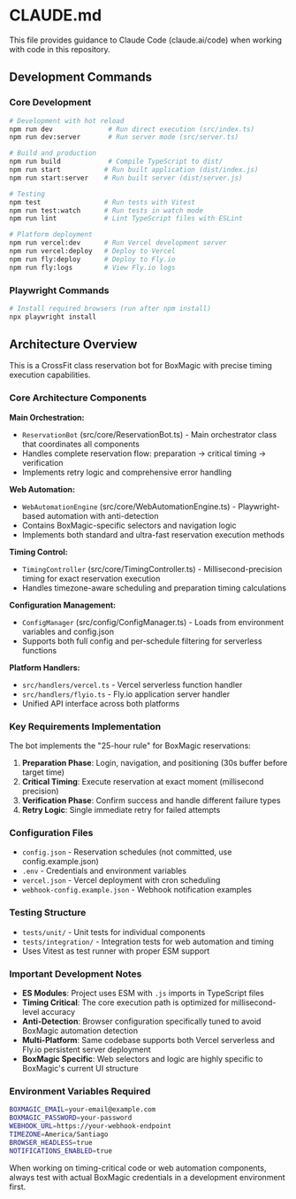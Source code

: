 # CLAUDE.md

This file provides guidance to Claude Code (claude.ai/code) when working with code in this repository.

## Development Commands

### Core Development
```bash
# Development with hot reload
npm run dev              # Run direct execution (src/index.ts)
npm run dev:server       # Run server mode (src/server.ts)

# Build and production
npm run build            # Compile TypeScript to dist/
npm run start           # Run built application (dist/index.js)
npm run start:server    # Run built server (dist/server.js)

# Testing
npm test                # Run tests with Vitest
npm run test:watch      # Run tests in watch mode
npm run lint            # Lint TypeScript files with ESLint

# Platform deployment
npm run vercel:dev      # Run Vercel development server
npm run vercel:deploy   # Deploy to Vercel
npm run fly:deploy      # Deploy to Fly.io
npm run fly:logs        # View Fly.io logs
```

### Playwright Commands
```bash
# Install required browsers (run after npm install)
npx playwright install
```

## Architecture Overview

This is a CrossFit class reservation bot for BoxMagic with precise timing execution capabilities.

### Core Architecture Components

**Main Orchestration:**
- `ReservationBot` (src/core/ReservationBot.ts) - Main orchestrator class that coordinates all components
- Handles complete reservation flow: preparation → critical timing → verification
- Implements retry logic and comprehensive error handling

**Web Automation:**
- `WebAutomationEngine` (src/core/WebAutomationEngine.ts) - Playwright-based automation with anti-detection
- Contains BoxMagic-specific selectors and navigation logic
- Implements both standard and ultra-fast reservation execution methods

**Timing Control:**
- `TimingController` (src/core/TimingController.ts) - Millisecond-precision timing for exact reservation execution
- Handles timezone-aware scheduling and preparation timing calculations

**Configuration Management:**
- `ConfigManager` (src/config/ConfigManager.ts) - Loads from environment variables and config.json
- Supports both full config and per-schedule filtering for serverless functions

**Platform Handlers:**
- `src/handlers/vercel.ts` - Vercel serverless function handler
- `src/handlers/flyio.ts` - Fly.io application server handler
- Unified API interface across both platforms

### Key Requirements Implementation

The bot implements the "25-hour rule" for BoxMagic reservations:
1. **Preparation Phase**: Login, navigation, and positioning (30s buffer before target time)
2. **Critical Timing**: Execute reservation at exact moment (millisecond precision)  
3. **Verification Phase**: Confirm success and handle different failure types
4. **Retry Logic**: Single immediate retry for failed attempts

### Configuration Files

- `config.json` - Reservation schedules (not committed, use config.example.json)
- `.env` - Credentials and environment variables
- `vercel.json` - Vercel deployment with cron scheduling
- `webhook-config.example.json` - Webhook notification examples

### Testing Structure

- `tests/unit/` - Unit tests for individual components
- `tests/integration/` - Integration tests for web automation and timing
- Uses Vitest as test runner with proper ESM support

### Important Development Notes

- **ES Modules**: Project uses ESM with `.js` imports in TypeScript files
- **Timing Critical**: The core execution path is optimized for millisecond-level accuracy
- **Anti-Detection**: Browser configuration specifically tuned to avoid BoxMagic automation detection
- **Multi-Platform**: Same codebase supports both Vercel serverless and Fly.io persistent server deployment
- **BoxMagic Specific**: Web selectors and logic are highly specific to BoxMagic's current UI structure

### Environment Variables Required

```bash
BOXMAGIC_EMAIL=your-email@example.com
BOXMAGIC_PASSWORD=your-password
WEBHOOK_URL=https://your-webhook-endpoint
TIMEZONE=America/Santiago
BROWSER_HEADLESS=true
NOTIFICATIONS_ENABLED=true
```

When working on timing-critical code or web automation components, always test with actual BoxMagic credentials in a development environment first.